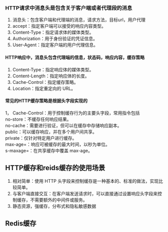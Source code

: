 ### HTTP请求中消息头是包含关于客户端或者代理段的消息
1. 消息头：包含客户端和代理端的消息，请求方法，目标url，用户代理
2. accept：指定客户端可以接受的响应内容类型。
3. Content-Type：指定请求体的媒体类型。
4. Authorization：用于身份验证的凭证信息。
5. User-Agent：指定客户端的用户代理信息。

#### HTTP响应中，消息头包含代理端的信息，状态码，响应内容，缓存策略
1. Content-Type：指定响应体的媒体类型。
2. Content-Length：指定响应体的长度。
3. Cache-Control：指定缓存策略。
4. Location：指定重定向的 URL。

#### 常见的HTTP缓存策略是根据头字段实现的
1， Cache-Control：用于控制缓存行为的主要头字段，常用指令包括</br>
no-store：不缓存任何响应结果。</br>
no-cache：需要进行验证，但可以在缓存中存储响应副本。</br>
public：可以缓存响应，并在多个用户间共享。</br>
private：仅针对特定用户进行缓存。</br>
max-age=<seconds>：响应可被缓存的最大时间，以秒为单位。</br>
s-maxage=<seconds>：在共享缓存中覆盖 max-age。</br>

## HTTP缓存和reids缓存的使用场景
1. 相对简单：使用 HTTP 头字段来控制缓存是一种基本的、标准的做法，实现比较简单。
2. 与客户端直接交互：在客户端发送请求时，可以直接通过设置响应头字段来控制缓存，不需要额外的中间件或服务。
3. 静态资源，强缓存，分布式和隐私敏感数据

## Redis缓存
